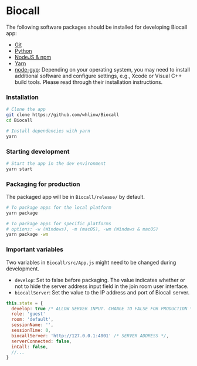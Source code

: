 # Biocall

The following software packages should be installed for developing Biocall app:
* [Git](https://git-scm.com/book/en/v2/Getting-Started-Installing-Git)
* [Python](https://www.python.org/downloads/)
* [NodeJS & npm](https://nodejs.org/en/download/)
* [Yarn](https://classic.yarnpkg.com/en/docs/install/)
* [node-gyp](https://github.com/nodejs/node-gyp#installation): Depending on your operating system, you may need to install additional software and configure settings, e.g., Xcode or Visual C++ build tools. Please read through their installation instructions. 

### Installation
```bash
# Clone the app
git clone https://github.com/whlinw/Biocall
cd Biocall

# Install dependencies with yarn
yarn
```

### Starting development
```bash
# Start the app in the dev environment
yarn start
```

### Packaging for production
The packaged app will be in `Biocall/release/` by default.
```bash
# To package apps for the local platform
yarn package

# To package apps for specific platforms
# options: -w (Windows), -m (macOS), -wm (Windows & macOS)
yarn package -wm
```

### Important variables

Two variables in `Biocall/src/App.js` might need to be changed during development.

* `develop`: Set to false before packaging. The value indicates whether or not to hide the server address input field in the join room user interface.  
* `biocallServer`: Set the value to the IP address and port of Biocall server.

```js
this.state = {
  develop: true /* ALLOW SERVER INPUT. CHANGE TO FALSE FOR PRODUCTION */,
  role: 'guest'
  room: 'default',
  sessionName: '',
  sessionTime: 0,
  biocallServer: 'http://127.0.0.1:4001' /* SERVER ADDRESS */,
  serverConnected: false,
  inCall: false,
  //...
}
```
